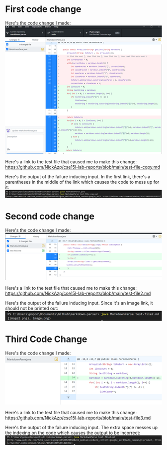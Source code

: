 # First code change
Here's the code change I made:
![Image 1](Change1.png)

Here's a link to the test file that caused me to make this change:
https://github.com/NickAzp/cse15l-lab-reports/blob/main/test-file-copy.md

Here's the output of the failure inducing input. In the first link, there's a parentheses in the middle of the link which causes the code to mess up for it:
![Image 2](LabR2S2.png)

# Second code change
Here's the code change I made:
![Image 4](Change2.png)

Here's a link to the test file that caused me to make this change:
https://github.com/NickAzp/cse15l-lab-reports/blob/main/test-file2.md

Here's the output of the failure inducing input. Since it's an image link, it should not be printed out:
![Image 3](Image3.png)

# Third Code Change
Here's the code change I made:
![Image 5](Change3.png)

Here's a link to the test file that caused me to make this change:
https://github.com/NickAzp/cse15l-lab-reports/blob/main/test-file3.md

Here's the output of the failure inducing input. The extra space messes up the indexing on the code which causes the output to be incorrect:
![Image 6](Image5.png)



